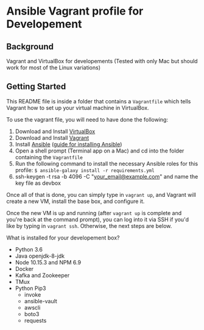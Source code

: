 # Ansible Vagrant profile for Developement

## Background

Vagrant and VirtualBox for developements  (Tested with only Mac but should work for most of the Linux variations)

## Getting Started

This README file is inside a folder that contains a `Vagrantfile`  which tells Vagrant how to set up your virtual machine in VirtualBox.

To use the vagrant file, you will need to have done the following:

  1. Download and Install [VirtualBox](https://www.virtualbox.org/wiki/Downloads)
  2. Download and Install [Vagrant](https://www.vagrantup.com/downloads.html)
  3. Install [Ansible](https://www.ansible.com/) ([guide for installing Ansible](http://docs.ansible.com/ansible/latest/intro_installation.html))
  4. Open a shell prompt (Terminal app on a Mac) and cd into the folder containing the `Vagrantfile`
  5. Run the following command to install the necessary Ansible roles for this profile: `$ ansible-galaxy install -r requirements.yml`
  6. ssh-keygen -t rsa -b 4096 -C "your_email@example.com"  and name the key file as devbox

Once all of that is done, you can simply type in `vagrant up`, and Vagrant will create a new VM, install the base box, and configure it.

Once the new VM is up and running (after `vagrant up` is complete and you're back at the command prompt), you can log into it via SSH if you'd like by typing in `vagrant ssh`. Otherwise, the next steps are below.
 
 What is installed for your developement box?
 
 - Python 3.6 
 - Java openjdk-8-jdk
 - Node 10.15.3 and NPM 6.9
 - Docker
 - Kafka and Zookeeper
 - TMux
 - Python Pip3  
      - invoke
      - ansible-vault
      - awscli  
      - boto3
      - requests  
     